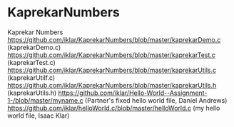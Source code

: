 # KaprekarNumbers
Kaprekar Numbers
https://github.com/iklar/KaprekarNumbers/blob/master/kaprekarDemo.c (kaprekarDemo.c)
https://github.com/iklar/KaprekarNumbers/blob/master/kaprekarTest.c (kaprekarTest.c)
https://github.com/iklar/KaprekarNumbers/blob/master/kaprekarUtils.c (kaprekarUtilf.c)
https://github.com/iklar/KaprekarNumbers/blob/master/kaprekarUtils.h (kaprekarUtils.h)
https://github.com/iklar/Hello-World--Assignment-1-/blob/master/myname.c (Partner's fixed hello world file, Daniel Andrews)
https://github.com/iklar/helloWorld.c/blob/master/helloWorld.c (my hello world file, Isaac Klar)

